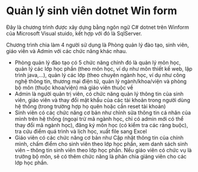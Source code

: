 # Quản lý sinh viên dotnet Win form
Đây là chương trình được xây dựng bằng ngôn ngữ C# dotnet trên Winform của Microsoft Visual stuido, kết hợp với đó là SqlServer.

Chương trình chia làm 4 người sử dụng là Phòng quản lý đào tạo, sinh viên, giáo viên và Admin với các chức năng khác nhau.
+ Phòng quản lý đào tạo có 5 chức năng chính đó là quản lý môn học, 
quản lý các lớp học phần (theo môn học, ví dụ như môn thiết kế web, lập trình java,...), 
quản lý các lớp (theo chuyên ngành học, ví dụ như công nghệ thông tin, thương mại điện tử, 
quản lý ngành/khoa/viện và phòng bộ môn (thuộc khoa/viện) mà giáo viên thuộc về
+ Admin là người quản trị viên, có chức năng quản lý thông tin của sinh viên, giáo viên
và thay đổi mật khẩu của các tài khoản trong người dùng hệ thống (trong trường hợp họ quên hoặc cần reset tài khoản)
+ Sinh viên có các chức năng cơ bản như 
chỉnh sửa thông tin cá nhân của mình trên hệ thống (ngoại trừ mã ngành học, chỉ có admin mới có thể thay đổi mã ngành học), 
đăng ký môn học (có kiểm tra các ràng buộc), tra cứu điểm quá trình và lịch học, xuất file sang Excel
+ Giáo viên có các chức năng cơ bản như Cập nhật thông tin của chính mình, 
chấm điểm cho sinh viên theo lớp học phần, 
xem danh sách sinh viên – thông tin sinh viên theo lớp học phần. 
Nếu giáo viên có chức vụ là trưởng bộ môn, sẽ có thêm chức năng là phân chia giảng viên cho các lớp học phần.
